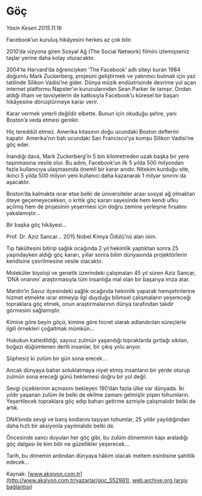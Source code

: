 # Göç

*Yasin Kesen 2015.11.16*

<div class="pNewsDetailMainContent ctx_content" itemprop="articleBody">
 <p>
  Facebook’un kuruluş hikâyesini herkes az çok bilir.
 </p>
 <p>
  2010’da vizyona giren Sosyal Ağ (The Social Network) filmini izlemişseniz taşlar yerine daha kolay oturacaktır.
 </p>
 <p>
  2004’te Harvard’da öğrenciyken ‘The Facebook’ adlı siteyi kuran 1984 doğumlu Mark Zuckerberg, projesini geliştirmek ve yatırımcı bulmak için yaz tatilinde Silikon Vadisi’ne gider. Dünya müzik endüstrisinde devrime yol açan internet platformu Napster’ın kurucularından Sean Parker ile tanışır. Ondan aldığı ilham ve tavsiyelerin de katkısıyla Facebook’u küresel bir başarı hikâyesine dönüştürmeye karar verir.
 </p>
 <p>
  Karar vermek yeterli değildir elbette. Bunun için okuduğu şehre, yani Boston’a veda etmesi gerekir.
 </p>
 <p>
  Hiç tereddüt etmez. Amerika kıtasının doğu ucundaki Boston defterini kapatır. Amerika’nın batı ucundaki San Francisco’ya komşu Silikon Vadisi’ne göç eder.
 </p>
 <p>
  İnandığı dava, Mark Zuckerberg’in 5 bin kilometreden uzak başka bir yere taşınmasına vesile olur. Bu adım, Facebook’un ilk 5 yılda 500 milyondan fazla kullanıcıya ulaşmasında önemli bir karar anıdır. Nitekim kurduğu site, ikinci 5 yılda 500 milyon yeni kullanıcı daha kazanarak 1 milyar sınırını da aşacaktır.
 </p>
 <p>
  Boston’da kalmakta ısrar etse belki de üniversiteler arası sosyal ağ olmaktan öteye geçemeyecekken, o kritik göç kararı sayesinde hem kendi ufku açılmış hem de projesinin yeşermesi için doğru zemine yerleşme fırsatını yakalamıştır...
 </p>
 <p>
  Bir başka göç hikâyesi...
 </p>
 <p>
  Prof. Dr. Aziz Sancar… 2015 Nobel Kimya Ödülü’nü alan isim.
 </p>
 <p>
  Tıp fakültesini bitirip sağlık ocağında 2 yıl hekimlik yaptıktan sonra 25 yaşındayken aldığı göç kararı, yıllar sonra bilim dünyasında projektörlerin kendisine çevrilmesine vesile olacaktır.
 </p>
 <p>
  Moleküler biyoloji ve genetik üzerindeki çalışmaları 45 yıl süren Aziz Sancar, ‘DNA onarımı’ araştırmasıyla tüm insanlığa mal olan bir başarıya imza atar.
 </p>
 <p>
  Mardin’in Savur ilçesindeki sağlık ocağında hekimlik yaparak hemşehrilerine hizmet etmekte ısrar etmeyip ilgi duyduğu bilimsel çalışmaların yeşereceği topraklara göç etmek, onun araştırmalarının dünya tarafından takdir görmesini sağlamıştır.
 </p>
 <p>
  Kimine göre beyin göçü, kimine göre hicret olarak adlandırılan süreçlerle ilgili örnekleri çoğaltmak mümkün...
 </p>
 <p>
  Hukukun katledildiği, sayısız zulmün yaşandığı topraklarda gırtlağı sıkılan, boğazı düğümlenen dertli insanlar, bir çıkış yolu arıyor.
 </p>
 <p>
  Şüphesiz ki zulüm bir gün sona erecek...
 </p>
 <p>
  Ancak dünyaya bahar soluklatmaya niyet etmiş insanların bir yerde oturup zulmün sona ereceği günü beklemesi doğru bir yol değil.
 </p>
 <p>
  Sevgi çiçeklerinin açmasını bekleyen 190’dan fazla ülke var dünyada. İki yıldır yaşanan zulüm ile belki de ekilme zamanı gelmiştir pişen tohumların. Yeşertilecek topraklara göç edip baharı getirme azmiyle çalışmalıdır belki de artık.
 </p>
 <p>
  DNA’sında sevgi ve barış kodlarını taşıyan tohumlar, 25 yıldır yayıldığından daha hızlı bir aksiyonla yayılmalıdır belki de.
 </p>
 <p>
  Öncesinde sancı duyulan her göç gibi, bu zulüm döneminin kapı araladığı göç dalgası ile kim bilir ne güzellikler yeşerecek...
 </p>
 <p>
  Tarih, bu dönemin ardından dünyaya hâkim olacak meltem esintisine şahitlik edecek...
 </p>
</div>


Kaynak: [www.aksiyon.com.tr](http://www.aksiyon.com.tr/yazarlar/goc_552981), [web.archive.org (arşiv bağlantısı)](http://web.archive.org/web/20151124093123/http://www.aksiyon.com.tr/yazarlar/goc_552981)
